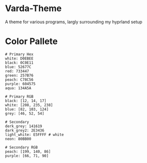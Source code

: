 # Varda-Theme
A theme for various programs, largly surrounding my hyprland setup




# Color Pallete
```
# Primary Hex
white: D0EBEE
black: 0C0E11
blue: 52677C
red: 733447
green: 257B76
peach: C78C56
purple: 604575
aqua: 134A5A

# Primary RGB
black: [12, 14, 17]
white: [208, 235, 238]
blue: [82, 103, 124]
grey: [46, 52, 54]

# Secondary
derk_grey: 141619
dark_grey2: 2E3436
light_white: E5FFFF # white
neon: 80BB00

# Secondary RGB
peach: [199, 140, 86]
purple: [66, 71, 90]
```
